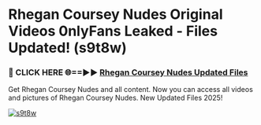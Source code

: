 # Rhegan Coursey Nudes Original Videos 0nlyFans Leaked - Files Updated! (s9t8w)

<h3>🔴 CLICK HERE 🌐==►► <a href="https://tinyurl.com/52m3yx9h" rel="nofollow">Rhegan Coursey Nudes Updated Files</a></h3>

Get Rhegan Coursey Nudes and all content. Now you can access all videos and pictures of Rhegan Coursey Nudes. New Updated Files 2025!

[![s9t8w](https://i.imgur.com/TnHtlc8.gif)](https://tinyurl.com/52m3yx9h)
